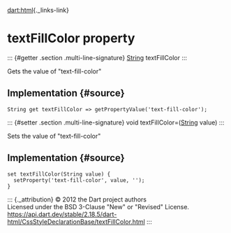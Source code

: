 [dart:html](../../dart-html/dart-html-library){._links-link}

textFillColor property
======================

::: {#getter .section .multi-line-signature}
[String](../../dart-core/string-class) textFillColor
:::

Gets the value of \"text-fill-color\"

Implementation {#source}
--------------

``` {.language-dart data-language="dart"}
String get textFillColor => getPropertyValue('text-fill-color');
```

::: {#setter .section .multi-line-signature}
void textFillColor=([String](../../dart-core/string-class) value)
:::

Sets the value of \"text-fill-color\"

Implementation {#source}
--------------

``` {.language-dart data-language="dart"}
set textFillColor(String value) {
  setProperty('text-fill-color', value, '');
}
```

::: {._attribution}
© 2012 the Dart project authors\
Licensed under the BSD 3-Clause \"New\" or \"Revised\" License.\
<https://api.dart.dev/stable/2.18.5/dart-html/CssStyleDeclarationBase/textFillColor.html>
:::
